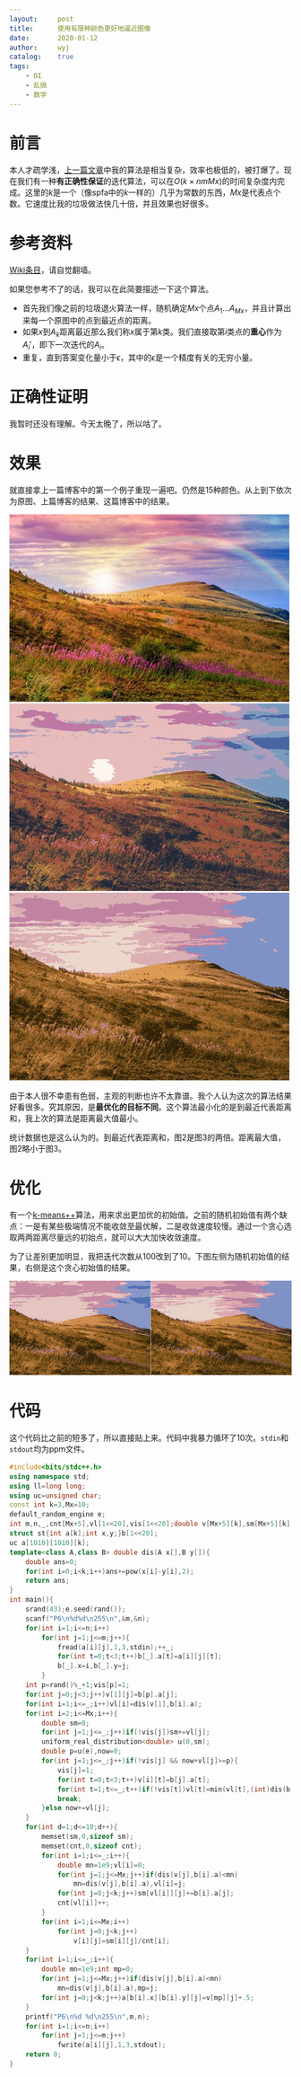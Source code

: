 ```yaml
---
layout:		post
title:		使用有限种颜色更好地逼近图像
date:		2020-01-12
author:		wyj
catalog:	true
tags:
    - OI
    - 乱搞
    - 数学
---
```


# 前言

本人才疏学浅，[上一篇文章](https://2o181o28.github.io/2020/01/08/%E7%94%A8%E6%9C%89%E9%99%90%E7%A7%8D%E9%A2%9C%E8%89%B2%E9%80%BC%E8%BF%91%E5%8E%9F%E5%9B%BE/)中我的算法是相当复杂，效率也极低的，被打爆了。现在我们有一种**有正确性保证**的迭代算法，可以在$O(k\times nmMx)$的时间复杂度内完成。这里的$k$是一个（像spfa中的$k$一样的）几乎为常数的东西，$Mx$是代表点个数。它速度比我的垃圾做法快几十倍，并且效果也好很多。

# 参考资料

[Wiki条目](https://zh.wikipedia.org/wiki/%E8%81%9A%E7%B1%BB%E5%88%86%E6%9E%90)，请自觉翻墙。

如果您参考不了的话，我可以在此简要描述一下这个算法。

- 首先我们像之前的垃圾退火算法一样，随机确定$Mx$个点$A_1\dots A_{Mx}$，并且计算出来每一个原图中的点到最近点的距离。
- 如果$x$到$A_k$距离最近那么我们称$x$属于第$k$类。我们直接取第$i$类点的**重心**作为$A_i'$，即下一次迭代的$A_i$。
- 重复，直到答案变化量小于$\epsilon$，其中的$\epsilon$是一个精度有关的无穷小量。

# 正确性证明

我暂时还没有理解。今天太晚了，所以咕了。

# 效果

就直接拿上一篇博客中的第一个例子重现一遍吧。仍然是$15$种颜色。从上到下依次为原图、上篇博客的结果、这篇博客中的结果。

![](/img/20200112-1.jpg)
![](/img/20200112-2.jpg)
![](/img/20200112-3.jpg)

由于本人很不幸患有色弱，主观的判断也许不太靠谱。我个人认为这次的算法结果好看很多。究其原因，是**最优化的目标不同**。这个算法最小化的是到最近代表距离和，我上次的算法是距离最大值最小。

统计数据也是这么认为的。到最近代表距离和，图2是图3的两倍。距离最大值，图2略小于图3。

# 优化

有一个[k-means++](https://en.wikipedia.org/wiki/K-means%2B%2B)算法，用来求出更加优的初始值。之前的随机初始值有两个缺点：一是有某些极端情况不能收敛至最优解，二是收敛速度较慢。通过一个贪心选取两两距离尽量远的初始点，就可以大大加快收敛速度。

为了让差别更加明显，我把迭代次数从$100$改到了$10$。下图左侧为随机初始值的结果，右侧是这个贪心初始值的结果。

![](/img/20200113-1.jpg)

# 代码

这个代码比之前的短多了，所以直接贴上来。代码中我暴力循环了$10$次。`stdin`和`stdout`均为ppm文件。

```cpp
#include<bits/stdc++.h>
using namespace std;
using ll=long long;
using uc=unsigned char;
const int k=3,Mx=10;
default_random_engine e;
int m,n,_,cnt[Mx+5],vl[1<<20],vis[1<<20];double v[Mx+5][k],sm[Mx+5][k];
struct st{int a[k];int x,y;}b[1<<20];
uc a[1010][1010][k];
template<class A,class B> double dis(A x[],B y[]){
	double ans=0;
	for(int i=0;i<k;i++)ans+=pow(x[i]-y[i],2);
	return ans;
}
int main(){
	srand(43);e.seed(rand());
	scanf("P6\n%d%d\n255\n",&m,&n);
	for(int i=1;i<=n;i++)
		for(int j=1;j<=m;j++){
			fread(a[i][j],1,3,stdin);++_;
			for(int t=0;t<3;t++)b[_].a[t]=a[i][j][t];
			b[_].x=i,b[_].y=j;
		}
	int p=rand()%_+1;vis[p]=1;
	for(int j=0;j<3;j++)v[1][j]=b[p].a[j];
	for(int i=1;i<=_;i++)vl[i]=dis(v[1],b[i].a);
	for(int i=2;i<=Mx;i++){
		double sm=0;
		for(int j=1;j<=_;j++)if(!vis[j])sm+=vl[j];
		uniform_real_distribution<double> u(0,sm);
		double p=u(e),now=0;
		for(int j=1;j<=_;j++)if(!vis[j] && now+vl[j]>=p){
			vis[j]=1;
			for(int t=0;t<3;t++)v[i][t]=b[j].a[t];
			for(int t=1;t<=_;t++)if(!vis[t])vl[t]=min(vl[t],(int)dis(b[t].a,v[i]));
			break;
		}else now+=vl[j];
	}
	for(int d=1;d<=10;d++){
		memset(sm,0,sizeof sm);
		memset(cnt,0,sizeof cnt);
		for(int i=1;i<=_;i++){
			double mn=1e9;vl[i]=0;
			for(int j=1;j<=Mx;j++)if(dis(v[j],b[i].a)<mn)
				mn=dis(v[j],b[i].a),vl[i]=j;
			for(int j=0;j<k;j++)sm[vl[i]][j]+=b[i].a[j];
			cnt[vl[i]]++;
		}
		for(int i=1;i<=Mx;i++)
			for(int j=0;j<k;j++)
				v[i][j]=sm[i][j]/cnt[i];
	}
	for(int i=1;i<=_;i++){
		double mn=1e9;int mp=0;
		for(int j=1;j<=Mx;j++)if(dis(v[j],b[i].a)<mn)
			mn=dis(v[j],b[i].a),mp=j;
		for(int j=0;j<k;j++)a[b[i].x][b[i].y][j]=v[mp][j]+.5;
	}
	printf("P6\n%d %d\n255\n",m,n);
	for(int i=1;i<=n;i++)
		for(int j=1;j<=m;j++)
			fwrite(a[i][j],1,3,stdout);
	return 0;
}
```

